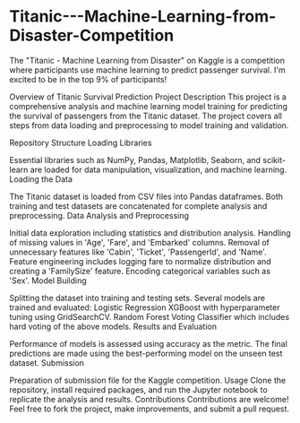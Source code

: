 # Titanic---Machine-Learning-from-Disaster-Competition
The "Titanic - Machine Learning from Disaster" on Kaggle is a competition where participants use machine learning to predict passenger survival. I'm excited to be in the top 9% of participants!

Overview of Titanic Survival Prediction Project
Description
This project is a comprehensive analysis and machine learning model training for predicting the survival of passengers from the Titanic dataset. The project covers all steps from data loading and preprocessing to model training and validation.

Repository Structure
Loading Libraries

Essential libraries such as NumPy, Pandas, Matplotlib, Seaborn, and scikit-learn are loaded for data manipulation, visualization, and machine learning.
Loading the Data

The Titanic dataset is loaded from CSV files into Pandas dataframes. Both training and test datasets are concatenated for complete analysis and preprocessing.
Data Analysis and Preprocessing

Initial data exploration including statistics and distribution analysis.
Handling of missing values in 'Age', 'Fare', and 'Embarked' columns.
Removal of unnecessary features like 'Cabin', 'Ticket', 'PassengerId', and 'Name'.
Feature engineering includes logging fare to normalize distribution and creating a 'FamilySize' feature.
Encoding categorical variables such as 'Sex'.
Model Building

Splitting the dataset into training and testing sets.
Several models are trained and evaluated:
Logistic Regression
XGBoost with hyperparameter tuning using GridSearchCV.
Random Forest
Voting Classifier which includes hard voting of the above models.
Results and Evaluation

Performance of models is assessed using accuracy as the metric.
The final predictions are made using the best-performing model on the unseen test dataset.
Submission

Preparation of submission file for the Kaggle competition.
Usage
Clone the repository, install required packages, and run the Jupyter notebook to replicate the analysis and results.
Contributions
Contributions are welcome! Feel free to fork the project, make improvements, and submit a pull request.
